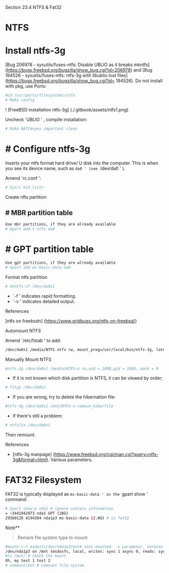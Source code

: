 Section 23.4 NTFS & Fat32

# NTFS

# Install ntfs-3g

[Bug 206978 - sysutils/fuses-ntfs: Disable UBLIO as it breaks mkntfs] (https://bugs.freebsd.org/bugzilla/show_bug.cgi?id=206978) and [Bug 194526 - sysutils/fuses-ntfs: ntfs-3g with libublio lost files] (https://bugs.freebsd.org/bugzilla/show_bug.cgi?id= 194526). Do not install with pkg, use Ports:

```sh '
#cd /usr/ports/filesystems/ntfs
# Make config
````

! [FreeBSD installation ntfs-3g] (./.gitbook/assets/ntfs1.png)


Uncheck `UBLIO ' , compile installation:


```sh '
# Make BATCH=yes important clean
````

# # Configure ntfs-3g

Inserts your ntfs format hard drive/ U disk into the computer. This is when you see its device name, such as `da0 ' (see `/dev/da0 ' ).

Amend `rc.conf ':

```sh '
# Sysrc kld_list+
````

Create nfts partition

## # MBR partition table

```sh '
Use mbr partitions, if they are already available
# Gpart add-t ntfs da0
````

# # GPT partition table

```sh '
Use gpt partitions, if they are already available
# Gpart add-ms-basic-data da0
````

Format ntfs partition


```sh '
# mkntfs-vf /dev/da0s1
````

- `-f ' indicates rapid formatting.
- `-v ' indicates detailed output.


References

[ntfs on freebsdn] (https://www.gridbugs.org/ntfs-on-freebsd/)



Automount NTFS

Amend `/etc/fstab ' to add:

```sh '
/dev/da0s1 /media/NTFS ntfs rw, mount_prog=/usr/local/bin/ntfs-3g, late 0
````

Manually Mount NTFS

```sh '
#ntfs-3g /dev/da0s1 /media/NTFS-o rw,uid = 1000,gid = 1000, mask = 0
````

- If it is not known which disk partition is NTFS, it can be viewed by order;

```sh '
# fstyp /dev/da0s1
````


- If you are wrong, try to delete the hibernation file:

```sh '
#ntfs-3g /dev/da0s1 /mnt/NTFS-o remove_hiberfile
````

- If there's still a problem:

```sh '
# ntfsfix /dev/da0s1
````

Then remount.

References

- [ntfs-3g manpage] (https://www.freebsd.org/cgi/man.cgi?query=ntfs-3g&format=html). Various parameters.

# FAT32 Filesystem

FAT32 is typically displayed as `ms-basic-data ' in the `gpart show ' command:

```sh '
# Gpart show-p nda1 # ignore useless information
= >3441942973 nda1 GPT (20G)
29360128 4194304 nda1p3 ms-basic-data (2.0G) # is fat32
````

Note**
>
> Remark file system type to mount

```sh '
#mount-v-t msdosfs/dev/nda1p3/mnt# test mounted. -v parameter, Verbose displays details; -t parameter, type (type), specifies the file system.
/dev/nda1p3 on /mnt (msdosfs, local, writes: sync 1 async 0, reads: sync 512 async 0, fsid 7d000032000, vnodes: count 1)
#ls /mnt/ # check the mount
Oh, my test 1 test 2
# unmount/mnt # unmount file system
````


